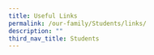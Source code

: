 ```yaml
---
title: Useful Links
permalink: /our-family/Students/links/
description: ""
third_nav_title: Students
---
```

